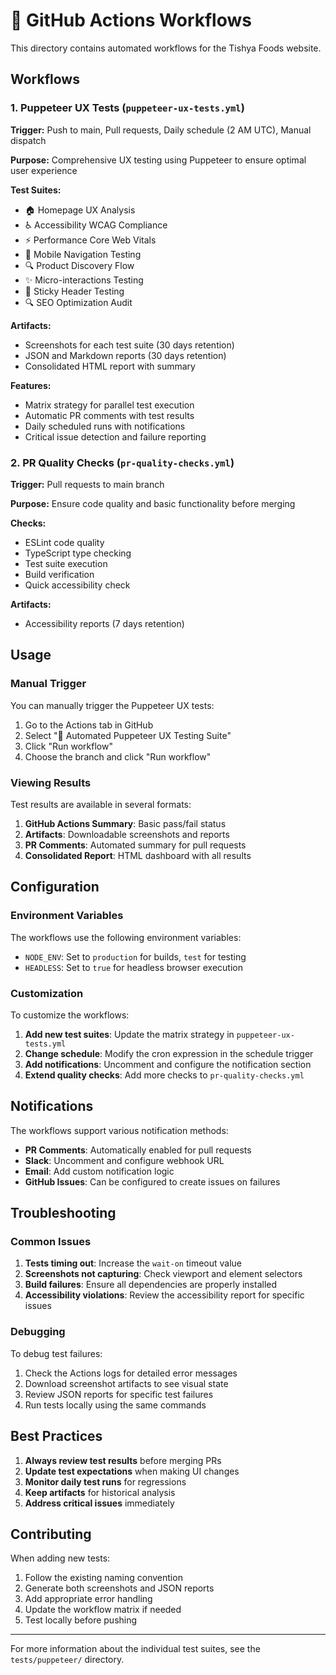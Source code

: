 # 🤖 GitHub Actions Workflows

This directory contains automated workflows for the Tishya Foods website.

## Workflows

### 1. Puppeteer UX Tests (`puppeteer-ux-tests.yml`)

**Trigger:** Push to main, Pull requests, Daily schedule (2 AM UTC), Manual dispatch

**Purpose:** Comprehensive UX testing using Puppeteer to ensure optimal user experience

**Test Suites:**
- 🏠 Homepage UX Analysis
- ♿ Accessibility WCAG Compliance
- ⚡ Performance Core Web Vitals
- 📱 Mobile Navigation Testing
- 🔍 Product Discovery Flow
- ✨ Micro-interactions Testing
- 📌 Sticky Header Testing
- 🔍 SEO Optimization Audit

**Artifacts:**
- Screenshots for each test suite (30 days retention)
- JSON and Markdown reports (30 days retention)
- Consolidated HTML report with summary

**Features:**
- Matrix strategy for parallel test execution
- Automatic PR comments with test results
- Daily scheduled runs with notifications
- Critical issue detection and failure reporting

### 2. PR Quality Checks (`pr-quality-checks.yml`)

**Trigger:** Pull requests to main branch

**Purpose:** Ensure code quality and basic functionality before merging

**Checks:**
- ESLint code quality
- TypeScript type checking
- Test suite execution
- Build verification
- Quick accessibility check

**Artifacts:**
- Accessibility reports (7 days retention)

## Usage

### Manual Trigger

You can manually trigger the Puppeteer UX tests:

1. Go to the Actions tab in GitHub
2. Select "🤖 Automated Puppeteer UX Testing Suite"
3. Click "Run workflow"
4. Choose the branch and click "Run workflow"

### Viewing Results

Test results are available in several formats:

1. **GitHub Actions Summary**: Basic pass/fail status
2. **Artifacts**: Downloadable screenshots and reports
3. **PR Comments**: Automated summary for pull requests
4. **Consolidated Report**: HTML dashboard with all results

## Configuration

### Environment Variables

The workflows use the following environment variables:

- `NODE_ENV`: Set to `production` for builds, `test` for testing
- `HEADLESS`: Set to `true` for headless browser execution

### Customization

To customize the workflows:

1. **Add new test suites**: Update the matrix strategy in `puppeteer-ux-tests.yml`
2. **Change schedule**: Modify the cron expression in the schedule trigger
3. **Add notifications**: Uncomment and configure the notification section
4. **Extend quality checks**: Add more checks to `pr-quality-checks.yml`

## Notifications

The workflows support various notification methods:

- **PR Comments**: Automatically enabled for pull requests
- **Slack**: Uncomment and configure webhook URL
- **Email**: Add custom notification logic
- **GitHub Issues**: Can be configured to create issues on failures

## Troubleshooting

### Common Issues

1. **Tests timing out**: Increase the `wait-on` timeout value
2. **Screenshots not capturing**: Check viewport and element selectors
3. **Build failures**: Ensure all dependencies are properly installed
4. **Accessibility violations**: Review the accessibility report for specific issues

### Debugging

To debug test failures:

1. Check the Actions logs for detailed error messages
2. Download screenshot artifacts to see visual state
3. Review JSON reports for specific test failures
4. Run tests locally using the same commands

## Best Practices

1. **Always review test results** before merging PRs
2. **Update test expectations** when making UI changes
3. **Monitor daily test runs** for regressions
4. **Keep artifacts** for historical analysis
5. **Address critical issues** immediately

## Contributing

When adding new tests:

1. Follow the existing naming convention
2. Generate both screenshots and JSON reports
3. Add appropriate error handling
4. Update the workflow matrix if needed
5. Test locally before pushing

---

For more information about the individual test suites, see the `tests/puppeteer/` directory.